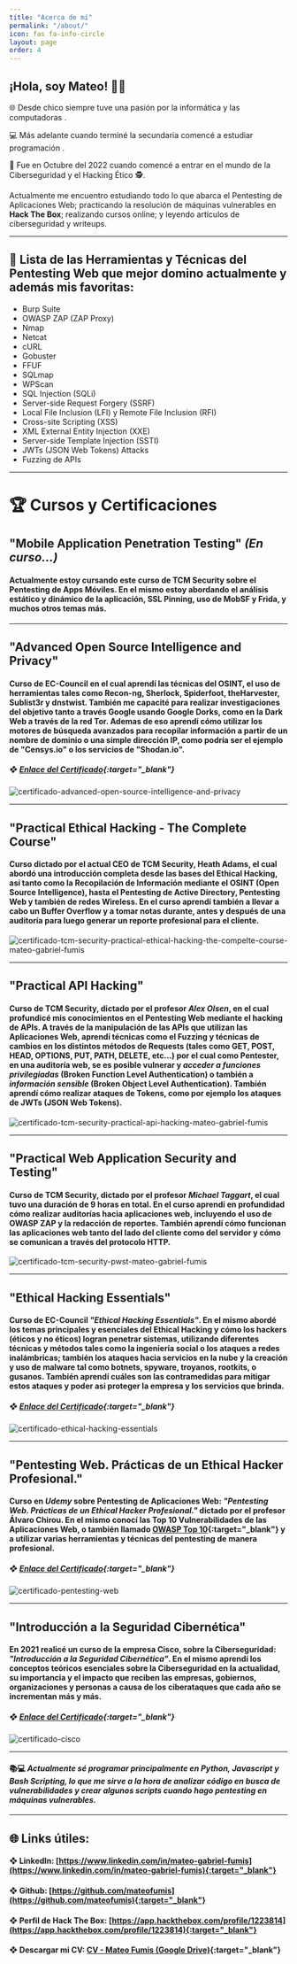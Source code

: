 ```yaml
---
title: "Acerca de mí"
permalink: "/about/"
icon: fas fa-info-circle
layout: page
order: 4
---
```


## ¡Hola, soy Mateo! 👋👋

🌐 Desde chico siempre tuve una pasión por la informática y las computadoras . 

💻 Más adelante cuando terminé la secundaria comencé a estudiar programación . 

📅 Fue en Octubre del 2022 cuando comencé a entrar en el mundo de la Ciberseguridad y el Hacking Ético 🕵️.

Actualmente me encuentro estudiando todo lo que abarca el Pentesting de Aplicaciones Web; practicando la resolución de máquinas vulnerables en **Hack The Box**; realizando cursos online; y leyendo artículos de ciberseguridad y writeups.

----

## 👔 Lista de las Herramientas y Técnicas del Pentesting Web que mejor domino actualmente y además mis favoritas:

*   Burp Suite
*   OWASP ZAP (ZAP Proxy)
*   Nmap
*   Netcat
*   cURL
*   Gobuster
*   FFUF
*   SQLmap
*   WPScan
*   SQL Injection (SQLi)
*   Server-side Request Forgery (SSRF)
*   Local File Inclusion (LFI) y Remote File Inclusion (RFI)
*   Cross-site Scripting (XSS)
*   XML External Entity Injection (XXE)
*   Server-side Template Injection (SSTI)
*   JWTs (JSON Web Tokens) Attacks
*   Fuzzing de APIs

----
# 🏆 Cursos y Certificaciones

## "Mobile Application Penetration Testing" *(En curso...)*

#### Actualmente estoy cursando este curso de **TCM Security** sobre el Pentesting de Apps Móviles. En el mismo estoy abordando el análisis estático y dinámico de la aplicación, SSL Pinning, uso de MobSF y Frida, y muchos otros temas más.

----

## "Advanced Open Source Intelligence and Privacy"

#### Curso de **EC-Council** en el cual aprendí las técnicas del OSINT, el uso de herramientas tales como Recon-ng, Sherlock, Spiderfoot, theHarvester, Sublist3r y dnstwist. También me capacité para realizar investigaciones del objetivo tanto a través Google usando Google Dorks, como en la Dark Web a través de la red Tor. Ademas de eso aprendí cómo utilizar los motores de búsqueda avanzados para recopilar información a partir de un nombre de dominio o una simple dirección IP, como podría ser el ejemplo de "Censys.io" o los servicios de "Shodan.io".
##### ❖ [Enlace del Certificado](https://codered.eccouncil.org/certificate/58908836-9346-4691-b872-2cf15a980860){:target="_blank"}

![certificado-advanced-open-source-intelligence-and-privacy](https://eccommonstorage.blob.core.windows.net/codered/certificates/58908836-9346-4691-b872-2cf15a980860.png)

----

## "Practical Ethical Hacking - The Complete Course"

#### Curso dictado por el actual CEO de **TCM Security**, Heath Adams, el cual abordó una introducción completa desde las bases del Ethical Hacking, así tanto como la Recopilación de Información mediante el OSINT (Open Source Intelligence), hasta el Pentesting de Active Directory, Pentesting Web y también de redes Wireless. En el curso aprendí también a llevar a cabo un Buffer Overflow y a tomar notas durante, antes y después de una auditoría para luego generar un reporte profesional para el cliente.

![certificado-tcm-security-practical-ethical-hacking-the-compelte-course-mateo-gabriel-fumis](https://i.ibb.co/8Pzktwk/TCM-Security-Practical-Ethical-Hacking-Mateo-Fumis.png)

----

## "Practical API Hacking"

#### Curso de **TCM Security**, dictado por el profesor *Alex Olsen*, en el cual profundicé mis conocimientos en el Pentesting Web mediante el hacking de APIs. A través de la manipulación de las APIs que utilizan las Aplicaciones Web, aprendí técnicas como el Fuzzing y técnicas de cambios en los distintos métodos de Requests (tales como GET, POST, HEAD, OPTIONS, PUT, PATH, DELETE, etc...) por el cual como Pentester, en una auditoría web, se es posible vulnerar y *acceder a funciones privilegiadas* (Broken Function Level Authentication) o también a *información sensible* (Broken Object Level Authentication). También aprendí cómo realizar ataques de Tokens, como por ejemplo los ataques de JWTs (JSON Web Tokens).

![certificado-tcm-security-practical-api-hacking-mateo-gabriel-fumis](https://i.ibb.co/WD5gdBC/TCM-Security-Practical-API-Hacking-Mateo-Fumis.png)

----

## "Practical Web Application Security and Testing"

#### Curso de **TCM Security**, dictado por el profesor *Michael Taggart*, el cual tuvo una duración de 9 horas en total. En el curso aprendí en profundidad cómo realizar auditorías hacia aplicaciones web, incluyendo el uso de OWASP ZAP y la redacción de reportes. También aprendí cómo funcionan las aplicaciones web tanto del lado del cliente como del servidor y cómo se comunican a través del protocolo HTTP.

![certificado-tcm-security-pwst-mateo-gabriel-fumis](https://i.ibb.co/PzbNGdS/TCM-Security-Practical-Web-Application-Security-and-Testing-Mateo-Fumis.png)

----

## "Ethical Hacking Essentials"

#### Curso de **EC-Council** _"Ethical Hacking Essentials"_. En el mismo abordé los temas principales y esenciales del Ethical Hacking y cómo los hackers (éticos y no éticos) logran penetrar sistemas, utilizando diferentes técnicas y métodos tales como la ingeniería social o los ataques a redes inalámbricas; también los ataques hacia servicios en la nube y la creación y uso de malware tal como botnets, spyware, troyanos, rootkits, o gusanos. También aprendí cuáles son las contramedidas para mitigar estos ataques y poder asi proteger la empresa y los servicios que brinda.
##### ❖ [Enlace del Certificado](https://codered.eccouncil.org/certificate/58f1336c-d4e6-480e-9fde-29bf315c38cf){:target="_blank"}

![certificado-ethical-hacking-essentials](https://eccommonstorage.blob.core.windows.net/codered/certificates/58f1336c-d4e6-480e-9fde-29bf315c38cf.png)

----

## "Pentesting Web. Prácticas de un Ethical Hacker Profesional."

#### Curso en *Udemy* sobre Pentesting de Aplicaciones Web: _"Pentesting Web. Prácticas de un Ethical Hacker Profesional."_ dictado por el profesor Álvaro Chirou. En el mismo conocí las Top 10 Vulnerabilidades de las Aplicaciones Web, o también llamado [OWASP Top 10](https://owasp.org/www-project-top-ten/){:target="_blank"} y a utilizar varias herramientas y técnicas del pentesting de manera profesional.
##### ❖ [Enlace del Certificado](https://www.udemy.com/certificate/UC-aa8c439f-9895-43a1-880a-4125e14841b8/){:target="_blank"}

![certificado-pentesting-web](https://i.ibb.co/dWcD9dR/Mateo-Fumis-Pentesting-Web-Pr-cticas-de-un-Ethical-Hacker-Profesional.png)

----

## "Introducción a la Seguridad Cibernética"

#### En 2021 realicé un curso de la empresa **Cisco**, sobre la Ciberseguridad: _"Introducción a la Seguridad Cibernética"_. En el mismo aprendí los conceptos teóricos esenciales sobre la Ciberseguridad en la actualidad, su importancia y el impacto que reciben las empresas, gobiernos, organizaciones y personas a causa de los ciberataques que cada año se incrementan más y más.
##### ❖ [Enlace del Certificado](https://www.credly.com/badges/691f7804-9b9e-43ae-9e07-005ae035f904){:target="_blank"}

![certificado-cisco](https://i.ibb.co/RBJts18/Introducci-n-a-la-Seguridad-Cibern-tica-1.png)

----

#### 📚💻 _Actualmente sé programar principalmente en Python, Javascript y Bash Scripting, lo que me sirve a la hora de analizar código en busca de vulnerabilidades y crear algunos scripts cuando hago pentesting en máquinas vulnerables._

----

## 🌐 Links útiles:

#### ❖ LinkedIn: [https://www.linkedin.com/in/mateo-gabriel-fumis](https://www.linkedin.com/in/mateo-gabriel-fumis){:target="_blank"}

#### ❖ Github: [https://github.com/mateofumis](https://github.com/mateofumis){:target="_blank"}

#### ❖ Perfil de Hack The Box: [https://app.hackthebox.com/profile/1223814](https://app.hackthebox.com/profile/1223814){:target="_blank"}

#### ❖ Descargar mi CV: [CV - Mateo Fumis (Google Drive)](https://drive.google.com/file/d/17QLE6_ItJaBFEZbGxB3FWNlvb4aS_kPE/){:target="_blank"}
